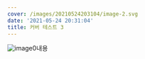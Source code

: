 ```yaml
---
cover: /images/20210524203104/image-2.svg
date: '2021-05-24 20:31:04'
title: 커버 테스트 3
---
```

![image0](/images/20210524203104/image0.png)내용